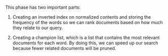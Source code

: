 This phase has two important parts:

1. Creating an inverted index on normalized contents and storing the frequency of the words so we can rank documents based on how much they relate to our query.

2. Creating a champion list, which is a list that contains the most relevant documents for each word. By doing this, we can speed up our search because fewer related documents will be pruned. 
